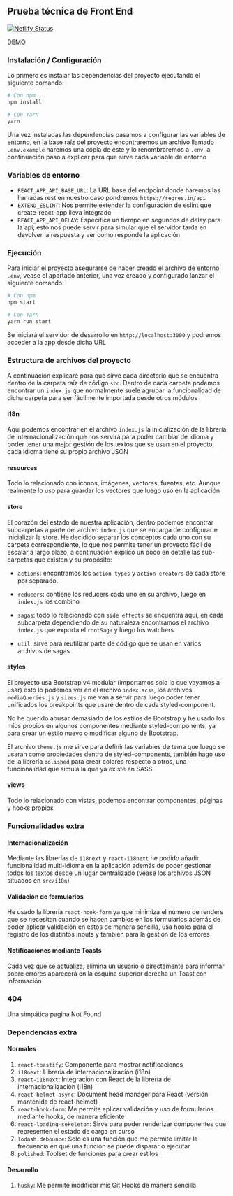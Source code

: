 ## Prueba técnica de Front End
[![Netlify Status](https://api.netlify.com/api/v1/badges/dbb6340b-5f08-47c2-b99a-ddcc60ac08b4/deploy-status)](https://app.netlify.com/sites/prueba-tecnica-omar/deploys)

[DEMO](https://prueba-tecnica-omar.netlify.app)

### Instalación / Configuración

Lo primero es instalar las dependencias del proyecto ejecutando el
siguiente comando:

```bash
# Con npm
npm install

# Con Yarn
yarn
```

Una vez instaladas las dependencias pasamos a configurar las variables 
de entorno, en la base raíz del proyecto encontraremos un archivo llamado
`.env.example` haremos una copia de este y lo renombraremos a `.env`, a 
continuación paso a explicar para que sirve cada variable de entorno

### Variables de entorno

* `REACT_APP_API_BASE_URL`: La URL base del endpoint donde haremos las
llamadas rest en nuestro caso pondremos `https://reqres.in/api`
* `EXTEND_ESLINT`: Nos permite extender la configuración de eslint que 
create-react-app lleva integrado
* `REACT_APP_API_DELAY`: Especifica un tiempo en segundos de delay para la api, esto nos puede servir para simular que el servidor tarda en devolver la respuesta y ver como responde la aplicación

### Ejecución

Para iniciar el proyecto asegurarse de haber creado el archivo de entorno `.env`, vease el apartado anterior, una vez creado y configurado lanzar el siguiente comando:

```bash
# Con npm
npm start

# Con Yarn
yarn run start
```

Se iniciará el servidor de desarrollo en `http://localhost:3000` y podremos acceder a la app desde dicha URL

### Estructura de archivos del proyecto

A continuación explicaré para que sirve cada directorio que se encuentra dentro de la carpeta raíz de código `src`. Dentro de cada carpeta podemos encontrar un `index.js` que normalmente suele agrupar la funcionalidad de dicha carpeta para ser fácilmente importada desde otros módulos

#### i18n

Aquí podemos encontrar en el archivo `index.js` la inicialización de la librería de internacionalización que nos servirá para poder cambiar de idioma y poder tener una mejor gestión de los textos que se usan en el proyecto, cada idioma tiene su propio archivo JSON

#### resources

Todo lo relacionado con iconos, imágenes, vectores, fuentes, etc. Aunque realmente lo uso para guardar los vectores que luego uso en la aplicación

#### store

El corazón del estado de nuestra aplicación, dentro podemos encontrar subcarpetas a parte del archivo `index.js` que se encarga de configurar e inicializar la store. He decidido separar los conceptos cada uno con su carpeta correspondiente, lo que nos permite tener un proyecto fácil de escalar a largo plazo, a continuación explico un poco en detalle las sub-carpetas que existen y su propósito:

* `actions`: encontramos los `action types` y `action creators` de cada store por separado.

*  `reducers`: contiene los reducers cada uno en su archivo, luego en `index.js` los combino
* `sagas`: todo lo relacionado con `side effects` se encuentra aquí, en cada subcarpeta dependiendo de su naturaleza encontramos el archivo `index.js` que exporta el `rootSaga` y luego los watchers.
* `util`: sirve para reutilizar parte de código que se usan en varios archivos de sagas

#### styles

El proyecto usa Bootstrap v4 modular (importamos solo lo que vayamos a usar) esto lo podemos ver en el archivo `index.scss`, los archivos `mediaQueries.js` y `sizes.js` me van  a servir para luego poder tener unificados los breakpoints que usaré dentro de cada styled-component.

No he querido abusar demasiado de los estilos de Bootstrap y he usado los míos propios en algunos componentes mediante styled-components, ya para crear un estilo nuevo o modificar alguno de Bootstrap.

El archivo `theme.js` me sirve para definir las variables de tema que luego se usaran como propiedades dentro de styled-components, también hago uso de la librería `polished` para crear colores respecto a otros, una funcionalidad que simula la que ya existe en SASS.

#### views

Todo lo relacionado con vistas, podemos encontrar componentes, páginas y hooks propios

### Funcionalidades extra

#### Internacionalización

Mediante las librerías de `i18next` y `react-i18next` he podido añadir 
funcionalidad multi-idioma en la aplicación además de poder gestionar
todos los textos desde un lugar centralizado (véase los archivos JSON
situados en `src/i18n`)

#### Validación de formularios

He usado la librería `react-hook-form` ya que minimiza el número de renders
que se necesitan cuando se hacen cambios en los formularios además de poder
aplicar validación en estos de manera sencilla, usa hooks para el registro
de los distintos inputs y también para la gestión de los errores

#### Notificaciones mediante Toasts

Cada vez que se actualiza, elimina un usuario o directamente para informar sobre errores aparecerá en la esquina superior derecha un Toast con información

### 404

Una simpática pagina Not Found

### Dependencias extra

#### Normales
1. `react-toastify`: Componente para mostrar notificaciones
2. `i18next`: Librería de internacionalización (i18n)
3. `react-i18next`: Integración con React de la librería de internacionalización (i18n)
4. `react-helmet-async`: Document head manager para React (versión mantenida de react-helmet)
5. `react-hook-form`: Me permite aplicar validación y uso de formularios mediante hooks, de manera eficiente
6. `react-loading-sekeleton`: Sirve para poder renderizar componentes que representen el estado de carga en curso
7. `lodash.debounce`: Solo es una función que me permite limitar la frecuencia en que una función se puede disparar o ejecutar
8. `polished`: Toolset de funciones para crear estilos

#### Desarrollo

1. `husky`: Me permite modificar mis Git Hooks de manera sencilla

